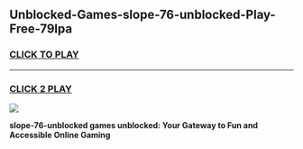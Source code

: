 
## Unblocked-Games-slope-76-unblocked-Play-Free-79lpa
<h3>
<a href="https://premium76.site?title=slope-76-unblocked&ref=18A1">CLICK TO PLAY</a></h3>
<hr>

<h3>
<a href="https://premium76.site?title=slope-76-unblocked&ref=18A1">CLICK 2 PLAY</a>
  
</h3>

<a href="https://premium76.site?title=slope-76-unblocked&ref=18A1"><img src="https://clearcache.store/games.png"></a>


**slope-76-unblocked games unblocked: Your Gateway to Fun and Accessible Online Gaming**
